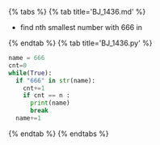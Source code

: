 {% tabs %}
{% tab title='BJ_1436.md' %}

* find nth smallest number with 666 in

{% endtab %}
{% tab title='BJ_1436.py' %}

```py
name = 666
cnt=0
while(True):
  if "666" in str(name):
    cnt+=1
    if cnt == n :
      print(name)
      break
  name+=1
```

{% endtab %}
{% endtabs %}